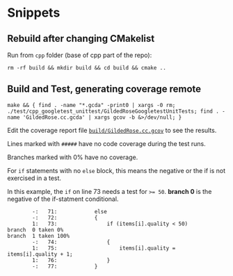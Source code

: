 # Snippets

## Rebuild after changing CMakelist

Run from `cpp` folder (base of cpp part of the repo):
```shell
rm -rf build && mkdir build && cd build && cmake ..
```


## Build and Test, generating coverage remote

```shell
make && { find . -name "*.gcda" -print0 | xargs -0 rm; ./test/cpp_googletest_unittest/GildedRoseGoogletestUnitTests; find . -name 'GildedRose.cc.gcda' | xargs gcov -b &>/dev/null; }
```

Edit the coverage report file [`build/GildedRose.cc.gcov`](./build/GildedRose.cc.gcov) to see the results.

Lines marked with `#####` have no code coverage during the test runs.

Branches marked with 0% have no coverage.

For `if` statements with no `else` block, this means the negative or the if is not exercised in a test.

In this example, the `if` on line 73 needs a test for `>= 50`. **branch 0** is the negative of the if-statment conditional.

```
        -:   71:            else
        -:   72:            {
        1:   73:                if (items[i].quality < 50)
branch  0 taken 0%
branch  1 taken 100%
        -:   74:                {
        1:   75:                    items[i].quality = items[i].quality + 1;
        1:   76:                }
        -:   77:            }
```
